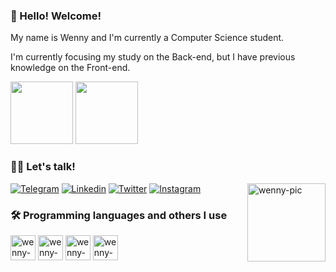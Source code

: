 ### 👋 Hello! Welcome! 

My name is Wenny and I'm currently a Computer Science student.

I'm currently focusing my study on the Back-end, but I have previous knowledge on the Front-end.

<div> 
 <img height="100em" src="https://github-readme-stats.vercel.app/api?username=wennysantana&show_icons=true&theme=swift"/>
 <img height="100em" src="https://github-readme-stats.vercel.app/api/top-langs/?username=wennysantana&layout=compact&theme=swift"/>
</div>

### 👩‍💻  Let's talk! 

[![Telegram](https://img.shields.io/badge/Telegram-2CA5E0?style=for-the-badge&logo=telegram&logoColor=white)](https://t.me/weiiis2)
[![Linkedin](https://img.shields.io/badge/LinkedIn-0077B5?style=for-the-badge&logo=linkedin&logoColor=white)](https://www.linkedin.com/in/wenny-santana/)
[![Twitter](https://img.shields.io/badge/Twitter-1DA1F2?style=for-the-badge&logo=twitter&logoColor=white)](https://twitter.com/endfahpe)
[![Instagram](https://img.shields.io/badge/Instagram-E4405F?style=for-the-badge&logo=instagram&logoColor=white)](https://www.instagram.com/ohmmwah/)
  <img align="right" alt="wenny-pic" src="https://i.picasion.com/pic92/9558e847075146684fa2b2f72ab88dea.gif" width="125" height="125" border="0"/>

### 🛠️ Programming languages and others I use 

<div>
  <img align="center" alt="wenny-html" height ="40" widht="50" src="https://cdn.jsdelivr.net/gh/devicons/devicon/icons/html5/html5-original-wordmark.svg"/>
  <img align="center" alt="wenny-html" height ="40" widht="50" src="https://cdn.jsdelivr.net/gh/devicons/devicon/icons/css3/css3-original-wordmark.svg" />
  <img align="center" alt="wenny-html" height ="40" widht="50" src="https://cdn.jsdelivr.net/gh/devicons/devicon/icons/python/python-original-wordmark.svg" />
  <img align="center" alt="wenny-html" height ="40" widht="50" src="https://cdn.jsdelivr.net/gh/devicons/devicon/icons/java/java-original-wordmark.svg" />           
</div>

